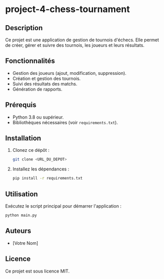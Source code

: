 # project-4-chess-tournament

## Description
Ce projet est une application de gestion de tournois d'échecs. Elle permet de créer, gérer et suivre des tournois, les joueurs et leurs résultats.

## Fonctionnalités
- Gestion des joueurs (ajout, modification, suppression).
- Création et gestion des tournois.
- Suivi des résultats des matchs.
- Génération de rapports.

## Prérequis
- Python 3.8 ou supérieur.
- Bibliothèques nécessaires (voir `requirements.txt`).

## Installation
1. Clonez ce dépôt :
   ```bash
   git clone <URL_DU_DEPOT>
   ```
2. Installez les dépendances :
   ```bash
   pip install -r requirements.txt
   ```

## Utilisation
Exécutez le script principal pour démarrer l'application :
```bash
python main.py
```

## Auteurs
- [Votre Nom]

## Licence
Ce projet est sous licence MIT.